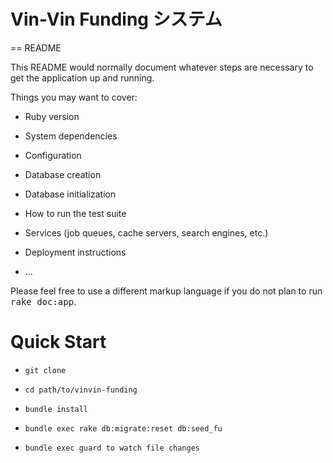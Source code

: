 # Vin-Vin Funding システム
== README

This README would normally document whatever steps are necessary to get the
application up and running.

Things you may want to cover:

* Ruby version

* System dependencies

* Configuration

* Database creation

* Database initialization

* How to run the test suite

* Services (job queues, cache servers, search engines, etc.)

* Deployment instructions

* ...


Please feel free to use a different markup language if you do not plan to run
<tt>rake doc:app</tt>.

# Quick Start
- `git clone`
- `cd path/to/vinvin-funding`
- `bundle install`
- `bundle exec rake db:migrate:reset db:seed_fu`

- `bundle exec guard to watch file changes`

